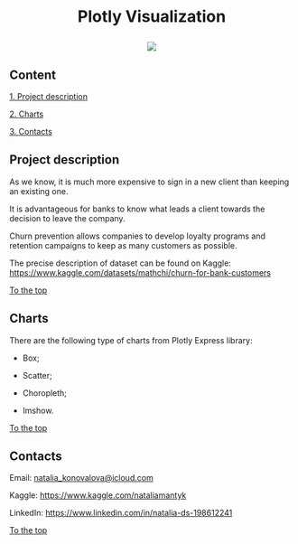 # <p align="center"> Plotly Visualization </p>

<p align="center"><img src = https://i.ytimg.com/vi/j0wvKWb337A/maxresdefault.jpg></p>

## Content

[1. Project description](README.md#project-description)

[2. Charts](README.md#charts)

[3. Contacts](README.md#contacts)

## Project description
As we know, it is much more expensive to sign in a new client than keeping an existing one.

It is advantageous for banks to know what leads a client towards the decision to leave the company.

Churn prevention allows companies to develop loyalty programs and retention campaigns to keep as many customers as possible.

The precise description of dataset can be found on Kaggle: https://www.kaggle.com/datasets/mathchi/churn-for-bank-customers

[To the top](README.md#content)

## Charts
There are the following type of charts from Plotly Express library:

-  Box;

- Scatter;

- Choropleth;

- Imshow.

[To the top](README.md#content)

## Contacts

Email: natalia_konovalova@icloud.com

Kaggle: https://www.kaggle.com/nataliamantyk 

LinkedIn: https://www.linkedin.com/in/natalia-ds-198612241

[To the top](README.md#content)
